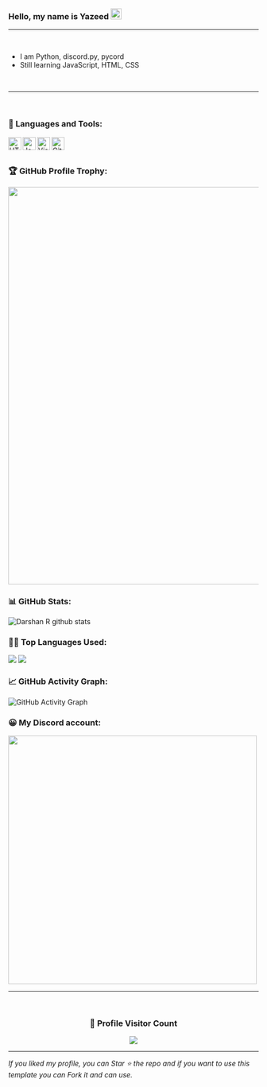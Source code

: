### Hello, my name is Yazeed <img src="https://github.com/darshanr27/darshanr27/blob/master/Assets/Hi.gif" width="22px">

---

<br />

- I am Python, discord.py, pycord
- Still learning JavaScript, HTML, CSS

<br />

---

<br />

### 🧰 Languages and Tools:

<img align="left" alt="HTML5" width="26px" src="https://github.com/darshanr27/darshanr27/blob/master/Assets/html.png" />
<img align="left" alt="JavaScript" width="26px" src="https://github.com/darshanr27/darshanr27/blob/master/Assets/javascript.png" />
<img align="left" alt="Visual Studio Code" width="26px" src="https://github.com/darshanr27/darshanr27/blob/master/Assets/visual-studio-code.png" />
<img align="left" alt="Git" width="26px" src="https://github.com/darshanr27/darshanr27/blob/master/Assets/git.png" />

<br />

<br />


<!-- Profile Trophy -->
### 🏆 GitHub Profile Trophy:
<a href="https://github.com/ryo-ma/github-profile-trophy">
  <img width=800 src="https://github-profile-trophy.vercel.app/?username=mifed1&column=8&theme=darkhub&no-frame=true&no-bg=true"/>
</a>


<!--   Stats -->
### 📊 GitHub Stats:
![Darshan R github stats](https://github-readme-stats.vercel.app/api?username=mifed1&theme=nord&show_icons=true&count_private=true)
  
  
### 👨‍💻 Top Languages Used:
![](https://github-profile-summary-cards.vercel.app/api/cards/repos-per-language?username=mifed1&theme=nord_dark)
![](https://github-profile-summary-cards.vercel.app/api/cards/most-commit-language?username=mifed1&theme=nord_dark)


<!--   GitHub stats graph -->
### 📈 GitHub Activity Graph:
 ![GitHub Activity Graph](https://activity-graph.herokuapp.com/graph?username=mifed1&theme=github)

### 😀 My Discord account:
<a href="https://discord.gg/aZ4XtpDd6f">
  <img width=500 src="https://discord.c99.nl/widget/theme-4/743082063758098444.png"/>
</a>

 <br> 
 
 <hr>
 
 <br>
  
<div align=center>
  <h3><b>📍 Profile Visitor Count</b></h3>
</div>
    
<p align="center" >   
  <img src="https://profile-counter.glitch.me/mifed1/count.svg" />  
</p>
   
---
  *If you liked my profile, you can Star ⭐ the repo and if you want to use this template you can Fork it and can use.*
